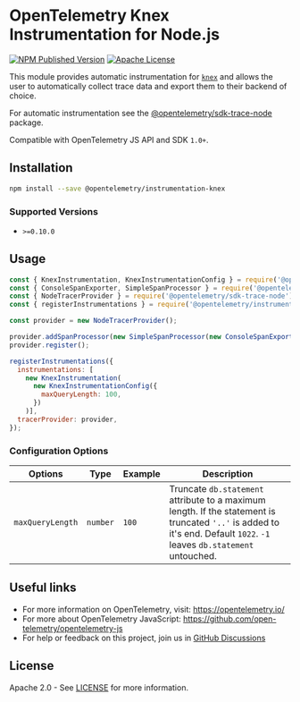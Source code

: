 # OpenTelemetry Knex Instrumentation for Node.js

[![NPM Published Version][npm-img]][npm-url]
[![Apache License][license-image]][license-image]

This module provides automatic instrumentation for [`knex`](https://github.com/knex/node-knex) and allows the user to automatically collect trace data and export them to their backend of choice.

For automatic instrumentation see the
[@opentelemetry/sdk-trace-node](https://github.com/open-telemetry/opentelemetry-js/tree/main/packages/opentelemetry-sdk-trace-node) package.

Compatible with OpenTelemetry JS API and SDK `1.0+`.

## Installation

```bash
npm install --save @opentelemetry/instrumentation-knex
```

### Supported Versions

- `>=0.10.0`

## Usage

```js
const { KnexInstrumentation, KnexInstrumentationConfig } = require('@opentelemetry/instrumentation-knex');
const { ConsoleSpanExporter, SimpleSpanProcessor } = require('@opentelemetry/sdk-trace-base');
const { NodeTracerProvider } = require('@opentelemetry/sdk-trace-node');
const { registerInstrumentations } = require('@opentelemetry/instrumentation');

const provider = new NodeTracerProvider();

provider.addSpanProcessor(new SimpleSpanProcessor(new ConsoleSpanExporter()));
provider.register();

registerInstrumentations({
  instrumentations: [
    new KnexInstrumentation(
      new KnexInstrumentationConfig({
        maxQueryLength: 100,
      })
    )],
  tracerProvider: provider,
});
```

### Configuration Options

| Options | Type | Example | Description |
| ------- | ---- | ------- | ----------- |
| `maxQueryLength` | `number` | `100` | Truncate `db.statement` attribute to a maximum length. If the statement is truncated `'..'` is added to it's end. Default `1022`. `-1` leaves `db.statement` untouched. |

## Useful links

- For more information on OpenTelemetry, visit: <https://opentelemetry.io/>
- For more about OpenTelemetry JavaScript: <https://github.com/open-telemetry/opentelemetry-js>
- For help or feedback on this project, join us in [GitHub Discussions][discussions-url]

## License

Apache 2.0 - See [LICENSE][license-url] for more information.

[discussions-url]: https://github.com/open-telemetry/opentelemetry-js/discussions
[license-url]: https://github.com/open-telemetry/opentelemetry-js-contrib/blob/main/LICENSE
[license-image]: https://img.shields.io/badge/license-Apache_2.0-green.svg?style=flat
[npm-url]: https://www.npmjs.com/package/@opentelemetry/instrumentation-knex
[npm-img]: https://badge.fury.io/js/%40opentelemetry%2Finstrumentation-knex.svg

